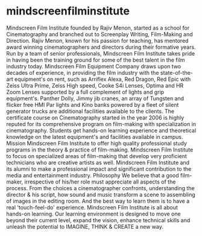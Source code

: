 # mindscreenfilminstitute
Mindscreen Film Institute founded by Rajiv Menon, started as a school for Cinematography and branched out to Screenplay Writing, Film-Making and Direction. Rajiv Menon, known for his passion for teaching, has mentored award winning cinematographers and directors during their formative years. Run by a team of senior professionals, Mindscreen Film Institute takes pride in having been the training ground for some of the best talent in the film industry today. Mindscreen Film Equipment Company draws upon two decades of experience, in providing the film industry with the state-of-the-art equipment's on rent, such as Arriflex Alexa, Red Dragon, Red Epic with Zeiss Ultra Prime, Zeiss High speed, Cooke S4i Lenses, Optima and HR Zoom Lenses supported by a full complement of lights and grip equipment's. Panther Dolly, Jimmy jib cranes, an array of Tungsten and flicker free HMI Par lights and Kino banks powered by a fleet of silent generator trucks are additional facilities available to the clients. The certificate course on Cinematography started in the year 2006 is highly reputed for its comprehensive program on film-making with specialization in cinematography. Students get hands-on learning experience and theoretical knowledge on the latest equipment's and facilities available in campus. Mission Mindscreen Film Institute to offer high quality professional study programs in the theory &amp; practice of film-making. Mindscreen Film Institute to focus on specialized areas of film-making that develop very proficient technicians who are creative artists as well. Mindscreen Film Institute and its alumni to make a professional impact and significant contribution to the media and entertainment industry. Philosophy We believe that a good film-maker, irrespective of his/her role must appreciate all aspects of the process. From the choices a cinematographer confronts, understanding the director &amp; his script, how sound and music transform a scene to assembling of images in the editing room. And the best way to learn them is to have a real 'touch-feel-do' experience. Mindscreen Film Institute is all about hands-on learning. Our learning environment is designed to move one beyond their current level, expand the vision, enhance technical skills and unleash the potential to IMAGINE, THINK &amp; CREATE a new way.
